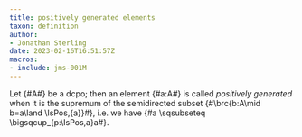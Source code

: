 ```yaml
---
title: positively generated elements
taxon: definition
author:
- Jonathan Sterling
date: 2023-02-16T16:51:57Z
macros: 
- include: jms-001M
---
```


Let {#A#} be a dcpo; then an element {#a:A#} is called *positively generated* when it is the supremum of the semidirected subset {#\brc{b:A\mid b=a\land \IsPos\,{a}}#}, i.e. we have {#a \sqsubseteq \bigsqcup_{p:\IsPos\,a}a#}.
